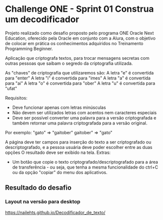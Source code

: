 # Challenge ONE - Sprint 01 Construa um decodificador

Projeto realizado como desafio proposto pelo programa ONE Oracle Next Education, oferecido pela Oracle em conjunto com a Alura, com o objetivo de colocar em prática os conhecimentos adquiridos no Treinamento Programming Beginner.

Aplicação que criptografa textos, para trocar mensagens secretas com outras pessoas que saibam o segredo da criptografia utilizada.

As "chaves" de criptografia que utilizaremos são:
A letra "e" é convertida para "enter"
A letra "i" é convertida para "imes"
A letra "a" é convertida para "ai"
A letra "o" é convertida para "ober"
A letra "u" é convertida para "ufat"

Requisitos:
+ Deve funcionar apenas com letras minúsculas
+ Não devem ser utilizados letras com acentos nem caracteres especiais
+ Deve ser possível converter uma palavra para a versão criptografada e também retornar uma palavra criptografada para a versão original.

Por exemplo:
"gato" => "gaitober"
gaitober" => "gato"

A página deve ter campos para inserção do texto a ser criptografado ou descriptografado, e a pessoa usuária deve poder escolher entre as duas opções
O resultado deve ser exibido na tela.
Extras:
+ Um botão que copie o texto criptografado/descriptografado para a área de transferência - ou seja, que tenha a mesma funcionalidade do ctrl+C ou da opção "copiar" do menu dos aplicativos.

## Resultado do desafio

### Layout na versão para desktop

https://nailehts.github.io/Decodificador_de_texto/
